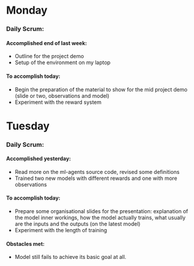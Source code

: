 # Monday
### Daily Scrum:
#### Accomplished end of last week:
- Outline for the project demo
- Setup of the environment on my laptop
#### To accomplish today:
- Begin the preparation of the material to show for the mid project demo (slide or two, observations and model)
- Experiment with the reward system

# Tuesday
### Daily Scrum:
#### Accomplished yesterday:
- Read more on the ml-agents source code, revised some definitions
- Trained two new models with different rewards and one with more observations
#### To accomplish today:
- Prepare some organisational slides for the presentation: explanation of the model inner workings, how the model actually trains, what usually are the inputs and the outputs (on the latest model)
- Experiment with the length of training
#### Obstacles met:
- Model still fails to achieve its basic goal at all.
